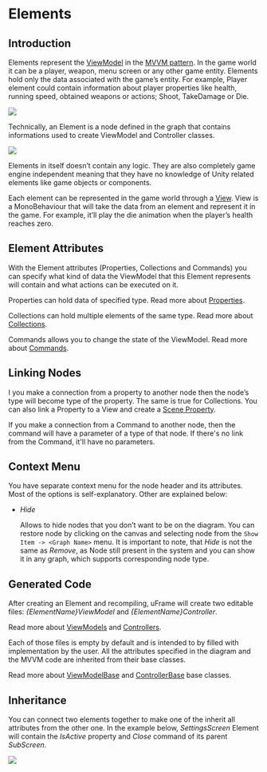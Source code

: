 # Elements

## Introduction

Elements represent the [ViewModel](../viewmodel.md) in the [MVVM pattern](../mvvm-pattern.md). In the game world it can be a player, weapon, menu screen or any other game entity. Elements hold only the data associated with the game’s entity. For example, Player element could contain information about player properties like health, running speed, obtained weapons or actions; Shoot, TakeDamage or Die.

![](https://dl.dropboxusercontent.com/u/75445779/uFrame_wiki/Screenshot_90.png)

Technically, an Element is a node defined in the graph that contains informations used to create ViewModel and Controller classes.

![](https://dl.dropboxusercontent.com/u/75445779/uFrame_wiki/node_to_code_generation.png)

Elements in itself doesn’t contain any logic. They are also completely game engine independent meaning that they have no knowledge of Unity related elements like game objects or components.

Each element can be represented in the game world through a [View](view-node.md). View is a MonoBehaviour that will take the data from an element and represent it in the game. For example, it’ll play the die animation when the player’s health reaches zero.

## Element Attributes

With the Element attributes (Properties, Collections and Commands) you can specify what kind of data the ViewModel that this Element represents will contain and what actions can be executed on it.

Properties can hold data of specified type. Read more about [Properties](element-properties.md).

Collections can hold multiple elements of the same type. Read more about [Collections](element-collections.md).

Commands allows you to change the state of the ViewModel. Read more about [Commands](element-commands.md).

## Linking Nodes

I you make a connection from a property to another node then the node’s type will become type of the property. The same is true for Collections. You can also link a Property to a View and create a [Scene Property](scene-property-node.md).

If you make a connection from a Command to another node, then the command will have a parameter of a type of that node. If there's no link from the Command, it'll have no parameters.

## Context Menu

You have separate context menu for the node header and its attributes. Most of the options is self-explanatory. Other are explained below:

* _Hide_

    Allows to hide nodes that you don’t want to be on the diagram. You can restore node by clicking on the canvas and selecting node from the `Show Item -> <Graph Name>` menu. It is important to note, that _Hide_ is not the same as _Remove_, as Node still present in the system and you can show it in any graph, which supports corresponding node type.

## Generated Code

After creating an Element and recompiling, uFrame will create two editable files: _{ElementName}ViewModel_ and _{ElementName}Controller_.

Read more about [ViewModels](../viewmodel.md) and [Controllers](../controller.md).

Each of those files is empty by default and is intended to by filled with implementation by the user. All the attributes specified in the diagram and the MVVM code are inherited from their base classes.

Read more about [ViewModelBase](../classes/viewmodelbase.md) and [ControllerBase](ControllerBase) base classes.

## Inheritance

You can connect two elements together to make one of the inherit all attributes from the other one. In the example below, _SettingsScreen_ Element will contain the _IsActive_ property and _Close_ command of its parent _SubScreen_.

![](https://dl.dropboxusercontent.com/u/75445779/uFrame_wiki/Screenshot_97.png)
